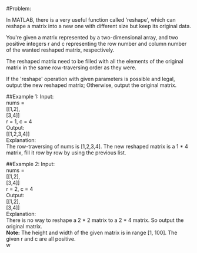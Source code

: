 #Problem:

In MATLAB, there is a very useful function called 'reshape', which can reshape a matrix into a new one with different size but keep its original data.

You're given a matrix represented by a two-dimensional array, and two positive integers r and c representing the row number and column number of the wanted reshaped matrix, respectively.

The reshaped matrix need to be filled with all the elements of the original matrix in the same row-traversing order as they were.

If the 'reshape' operation with given parameters is possible and legal, output the new reshaped matrix; Otherwise, output the original matrix.

##Example 1:
	Input:   
	nums =   
	[[1,2],  
	 [3,4]]  
	r = 1, c = 4  
	Output:   
	[[1,2,3,4]]  
	Explanation:  
	The row-traversing of nums is [1,2,3,4]. The new reshaped matrix is a 1 * 4 matrix, fill it row by row by using the previous list.  

##Example 2:
	Input:   
	nums =   
	[[1,2],  
	 [3,4]]  
	r = 2, c = 4  
	Output:   
	[[1,2],  
	 [3,4]]  
	Explanation:  
	There is no way to reshape a 2 * 2 matrix to a 2 * 4 matrix. So output the original matrix.  
**Note:**
The height and width of the given matrix is in range [1, 100].
The given r and c are all positive.  
w
